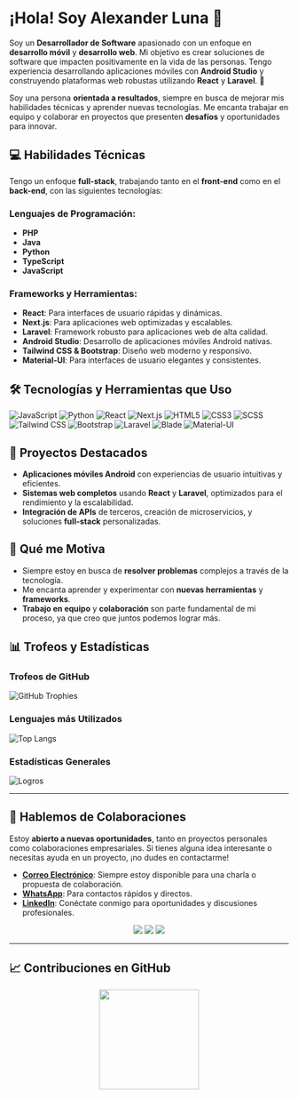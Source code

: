 

# ¡Hola! Soy **Alexander Luna** 👋

Soy un **Desarrollador de Software** apasionado con un enfoque en **desarrollo móvil** y **desarrollo web**. Mi objetivo es crear soluciones de software que impacten positivamente en la vida de las personas. Tengo experiencia desarrollando aplicaciones móviles con **Android Studio** y construyendo plataformas web robustas utilizando **React** y **Laravel**. 🚀 

Soy una persona **orientada a resultados**, siempre en busca de mejorar mis habilidades técnicas y aprender nuevas tecnologías. Me encanta trabajar en equipo y colaborar en proyectos que presenten **desafíos** y oportunidades para innovar.


## 💻 Habilidades Técnicas

Tengo un enfoque **full-stack**, trabajando tanto en el **front-end** como en el **back-end**, con las siguientes tecnologías:

### Lenguajes de Programación:
- **PHP**
- **Java**
- **Python**
- **TypeScript**
- **JavaScript**
  
### Frameworks y Herramientas:
- **React**: Para interfaces de usuario rápidas y dinámicas.
- **Next.js**: Para aplicaciones web optimizadas y escalables.
- **Laravel**: Framework robusto para aplicaciones web de alta calidad.
- **Android Studio**: Desarrollo de aplicaciones móviles Android nativas.
- **Tailwind CSS & Bootstrap**: Diseño web moderno y responsivo.
- **Material-UI**: Para interfaces de usuario elegantes y consistentes.

## 🛠️ Tecnologías y Herramientas que Uso

![JavaScript](https://img.shields.io/badge/JavaScript-F7DF1E?logo=javascript&logoColor=black)
![Python](https://img.shields.io/badge/Python-3776AB?logo=python&logoColor=white)
![React](https://img.shields.io/badge/React-61DAFB?logo=react&logoColor=white)
![Next.js](https://img.shields.io/badge/Next.js-000000?logo=next.js&logoColor=white)
![HTML5](https://img.shields.io/badge/HTML5-E34F26?logo=html5&logoColor=white)
![CSS3](https://img.shields.io/badge/CSS3-1572B6?logo=css3&logoColor=white)
![SCSS](https://img.shields.io/badge/SCSS-CC6699?logo=sass&logoColor=white)
![Tailwind CSS](https://img.shields.io/badge/Tailwind%20CSS-06B6D4?logo=tailwindcss&logoColor=white)
![Bootstrap](https://img.shields.io/badge/Bootstrap-7952B3?logo=bootstrap&logoColor=white)
![Laravel](https://img.shields.io/badge/Laravel-FF2D20?logo=laravel&logoColor=white)
![Blade](https://img.shields.io/badge/Blade-FF2D20?logo=blade&logoColor=white)
![Material-UI](https://img.shields.io/badge/Material%20UI-0081CB?logo=mui&logoColor=white)

## 🚀 Proyectos Destacados
- **Aplicaciones móviles Android** con experiencias de usuario intuitivas y eficientes.
- **Sistemas web completos** usando **React** y **Laravel**, optimizados para el rendimiento y la escalabilidad.
- **Integración de APIs** de terceros, creación de microservicios, y soluciones **full-stack** personalizadas.

## 🎯 Qué me Motiva
- Siempre estoy en busca de **resolver problemas** complejos a través de la tecnología.
- Me encanta aprender y experimentar con **nuevas herramientas** y **frameworks**.
- **Trabajo en equipo** y **colaboración** son parte fundamental de mi proceso, ya que creo que juntos podemos lograr más.

## 📊 Trofeos y Estadísticas

### Trofeos de GitHub
![GitHub Trophies](https://github-profile-trophy.vercel.app/?username=Alexander-Luna&theme=dracula&column=8)

### Lenguajes más Utilizados
![Top Langs](https://github-readme-stats.vercel.app/api/top-langs/?username=Alexander-Luna&theme=github_dark&layout=compact)

### Estadísticas Generales
![Logros](https://github-readme-stats.vercel.app/api?username=Alexander-Luna&show_icons=true&theme=github_dark)

---

## 🎯 Hablemos de Colaboraciones

Estoy **abierto a nuevas oportunidades**, tanto en proyectos personales como colaboraciones empresariales. Si tienes alguna idea interesante o necesitas ayuda en un proyecto, ¡no dudes en contactarme!

- **[Correo Electrónico](mailto:paulluna99@gmail.com)**: Siempre estoy disponible para una charla o propuesta de colaboración.
- **[WhatsApp](https://wa.me/+593985726434)**: Para contactos rápidos y directos.
- **[LinkedIn](https://www.linkedin.com/in/alexander-luna-arteaga/)**: Conéctate conmigo para oportunidades y discusiones profesionales.

<p align="center">
  <a href="mailto:paulluna99@gmail.com"><img src="https://img.shields.io/badge/Email-Contact%20Me-blue?style=flat-square&logo=gmail"></a>
  <a href="https://wa.me/+593985726434"><img src="https://img.shields.io/badge/WhatsApp-Chat%20with%20Me-brightgreen?style=flat-square&logo=whatsapp"></a>
  <a href="https://www.linkedin.com/in/alexander-luna-arteaga/"><img src="https://img.shields.io/badge/LinkedIn-Profile-blue?style=flat-square&logo=linkedin"></a>
</p>

---

## 📈 Contribuciones en GitHub
<p align="center">
  <img height="180em" src="https://github-readme-streak-stats.herokuapp.com/?user=Alexander-Luna&theme=github_dark&hide_border=true"/>
</p>
